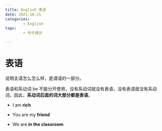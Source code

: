 ```yaml
---
title: English 表语
date: 2021-10-21
categories:
        - English
tags:
        - 句子成分

---
```


# 表语

说明主语怎么怎么样，是谓语的一部分。

表语和系动词 be 不能分开使用，没有系动词就没有表语，没有表语就没有系动词，因此，**系动词后面的词大部分都是表语**。

- I am **rich**

- You are my **friend**

- We are **in the classroom**
